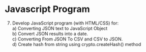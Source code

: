 # Javascript Program
7. Develop JavaScript program (with HTML/CSS) for: <br>
a) Converting JSON text to JavaScript Object <br>
b) Convert JSON results into a date. <br>
c) Converting From JSON To CSV and CSV to JSON. <br>
d) Create hash from string using crypto.createHash() method 
